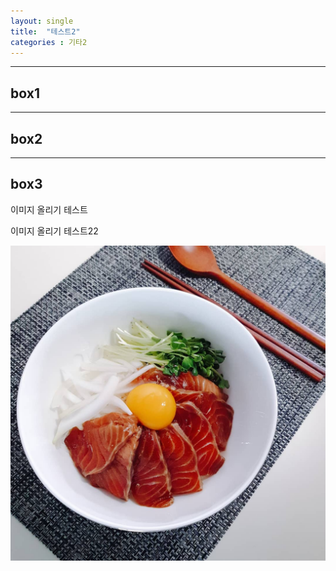 ```yaml
---
layout: single
title:  "테스트2"
categories : 기타2
---
```


---
box1
---

---
box2
---
---
box3
---

이미지 올리기 테스트

이미지 올리기 테스트22



![KakaoTalk_20210916_075346889_01](../images/2021-01-13-test2/KakaoTalk_20210916_075346889_01.jpg)

